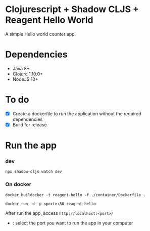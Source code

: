 # Clojurescript + Shadow CLJS + Reagent Hello World

A simple Hello world counter app.

# Dependencies

- Java 8+
- Clojure 1.10.0+
- NodeJS 10+

# To do

- [x] Create a dockerfile to run the application without the required dependencies
- [x] Build for release

# Run the app

### dev
```shell
npx shadow-cljs watch dev
```

### On docker
```shell
docker buildocker -t reagent-hello -f ./container/Dockerfile .

docker run -d -p <port>:80 reagent-hello
```
After run the app, access `http://localhost:<port>/`

- <port>: select the port you want to run the app in your computer
